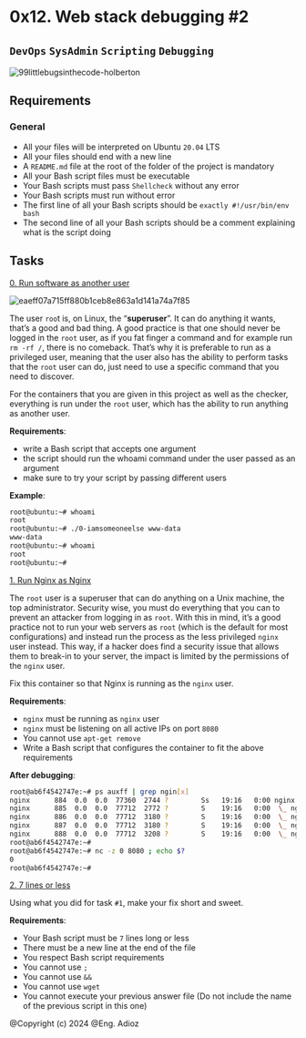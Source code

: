 # 0x12. Web stack debugging #2

## `DevOps` `SysAdmin` `Scripting` `Debugging`

![99littlebugsinthecode-holberton](https://github.com/samuelselasi/alx-system_engineering-devops/assets/85158665/34200813-54b6-4822-b614-91980697ef69)

## Requirements

### General

- All your files will be interpreted on Ubuntu `20.04` LTS
- All your files should end with a new line
- A `README.md` file at the root of the folder of the project is mandatory
- All your Bash script files must be executable
- Your Bash scripts must pass `Shellcheck` without any error
- Your Bash scripts must run without error
- The first line of all your Bash scripts should be `exactly #!/usr/bin/env bash`
- The second line of all your Bash scripts should be a comment explaining what is the script doing

## Tasks

[0. Run software as another user](./0-iamsomeoneelse)

![eaeff07a715ff880b1ceb8e863a1d141a74a7f85](https://github.com/samuelselasi/alx-system_engineering-devops/assets/85158665/71a0591f-7474-43f5-b4a7-f99223960722)

The user `roo`t is, on Linux, the “**superuser**”. It can do anything it wants, that’s a good and bad thing. A good practice is that one should never be logged in the `root` user, as if you fat finger a command and for example run `rm -rf /`, there is no comeback. That’s why it is preferable to run as a privileged user, meaning that the user also has the ability to perform tasks that the `root` user can do, just need to use a specific command that you need to discover.

For the containers that you are given in this project as well as the checker, everything is run under the `root` user, which has the ability to run anything as another user.

**Requirements**:

- write a Bash script that accepts one argument
- the script should run the whoami command under the user passed as an argument
- make sure to try your script by passing different users

**Example**:

```Bash
root@ubuntu:~# whoami
root
root@ubuntu:~# ./0-iamsomeoneelse www-data
www-data
root@ubuntu:~# whoami
root
root@ubuntu:~#
```

[1. Run Nginx as Nginx](./1-run_nginx_as_nginx)

The `root` user is a superuser that can do anything on a Unix machine, the top administrator. Security wise, you must do everything that you can to prevent an attacker from logging in as `root`. With this in mind, it’s a good practice not to run your web servers as `root` (which is the default for most configurations) and instead run the process as the less privileged `nginx` user instead. This way, if a hacker does find a security issue that allows them to break-in to your server, the impact is limited by the permissions of the `nginx` user.

Fix this container so that Nginx is running as the `nginx` user.

**Requirements**:

- `nginx` must be running as `nginx` user
- `nginx` must be listening on all active IPs on port `8080`
- You cannot use `apt-get remove`
- Write a Bash script that configures the container to fit the above requirements

**After debugging**:

```Bash
root@ab6f4542747e:~# ps auxff | grep ngin[x]
nginx      884  0.0  0.0  77360  2744 ?        Ss   19:16   0:00 nginx: master process /usr/sbin/nginx
nginx      885  0.0  0.0  77712  2772 ?        S    19:16   0:00  \_ nginx: worker process
nginx      886  0.0  0.0  77712  3180 ?        S    19:16   0:00  \_ nginx: worker process
nginx      887  0.0  0.0  77712  3180 ?        S    19:16   0:00  \_ nginx: worker process
nginx      888  0.0  0.0  77712  3208 ?        S    19:16   0:00  \_ nginx: worker process
root@ab6f4542747e:~#
root@ab6f4542747e:~# nc -z 0 8080 ; echo $?
0
root@ab6f4542747e:~#
```

[2. 7 lines or less](./100-fix_in_7_lines_or_less)

Using what you did for task `#1`, make your fix short and sweet.

**Requirements**:

- Your Bash script must be `7` lines long or less
- There must be a new line at the end of the file
- You respect Bash script requirements
- You cannot use `;`
- You cannot use `&&`
- You cannot use `wget`
- You cannot execute your previous answer file (Do not include the name of the previous script in this one)

@Copyright (c) 2024 @Eng. Adioz
